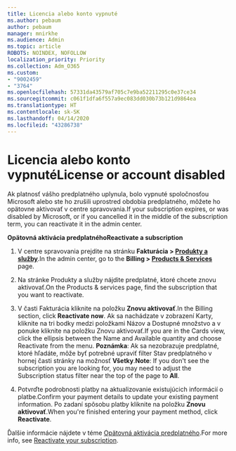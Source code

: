 ```yaml
---
title: Licencia alebo konto vypnuté
ms.author: pebaum
author: pebaum
manager: mnirkhe
ms.audience: Admin
ms.topic: article
ROBOTS: NOINDEX, NOFOLLOW
localization_priority: Priority
ms.collection: Adm_O365
ms.custom:
- "9002459"
- "3764"
ms.openlocfilehash: 57331da43579af705c7e9ba52211295c0e37ce34
ms.sourcegitcommit: c061f1dfa6f557a9ec083dd030b73b121d9864ea
ms.translationtype: HT
ms.contentlocale: sk-SK
ms.lasthandoff: 04/14/2020
ms.locfileid: "43286738"
---
```

# <a name="license-or-account-disabled"></a><span data-ttu-id="5853e-102">Licencia alebo konto vypnuté</span><span class="sxs-lookup"><span data-stu-id="5853e-102">License or account disabled</span></span>

<span data-ttu-id="5853e-103">Ak platnosť vášho predplatného uplynula, bolo vypnuté spoločnosťou Microsoft alebo ste ho zrušili uprostred obdobia predplatného, môžete ho opätovne aktivovať v centre spravovania.</span><span class="sxs-lookup"><span data-stu-id="5853e-103">If your subscription expires, or was disabled by Microsoft, or if you cancelled it in the middle of the subscription term, you can reactivate it in the admin center.</span></span>

<span data-ttu-id="5853e-104">**Opätovná aktivácia predplatného**</span><span class="sxs-lookup"><span data-stu-id="5853e-104">**Reactivate a subscription**</span></span>

1. <span data-ttu-id="5853e-105">V centre spravovania prejdite na stránku **Fakturácia > [Produkty a služby](https://go.microsoft.com/fwlink/p/?linkid=842054)**.</span><span class="sxs-lookup"><span data-stu-id="5853e-105">In the admin center, go to the **Billing > [Products & Services](https://go.microsoft.com/fwlink/p/?linkid=842054)** page.</span></span>

2. <span data-ttu-id="5853e-106">Na stránke Produkty a služby nájdite predplatné, ktoré chcete znovu aktivovať.</span><span class="sxs-lookup"><span data-stu-id="5853e-106">On the Products & services page, find the subscription that you want to reactivate.</span></span>

3. <span data-ttu-id="5853e-107">V časti Fakturácia kliknite na položku **Znovu aktivovať**.</span><span class="sxs-lookup"><span data-stu-id="5853e-107">In the Billing section, click **Reactivate now**.</span></span>  <span data-ttu-id="5853e-108">Ak sa nachádzate v zobrazení Karty, kliknite na tri bodky medzi položkami Názov a Dostupné množstvo a v ponuke kliknite na položku Znovu aktivovať.</span><span class="sxs-lookup"><span data-stu-id="5853e-108">If you are in the Cards view, click the ellipsis between the Name and Available quantity and choose Reactivate from the menu.</span></span> <span data-ttu-id="5853e-109">**Poznámka**: Ak sa nezobrazuje predplatné, ktoré hľadáte, môže byť potrebné upraviť filter Stav predplatného v hornej časti stránky na možnosť **Všetky**.</span><span class="sxs-lookup"><span data-stu-id="5853e-109">**Note**: If you don't see the subscription you are looking for, you may need to adjust the Subscription status filter near the top of the page to **All**.</span></span>

4. <span data-ttu-id="5853e-110">Potvrďte podrobnosti platby na aktualizovanie existujúcich informácií o platbe.</span><span class="sxs-lookup"><span data-stu-id="5853e-110">Confirm your payment details to update your existing payment information.</span></span> <span data-ttu-id="5853e-111">Po zadaní spôsobu platby kliknite na položku **Znovu aktivovať**.</span><span class="sxs-lookup"><span data-stu-id="5853e-111">When you're finished entering your payment method, click **Reactivate**.</span></span>

<span data-ttu-id="5853e-112">Ďalšie informácie nájdete v téme [Opätovná aktivácia predplatného](https://docs.microsoft.com/office365/admin/subscriptions-and-billing/reactivate-your-subscription).</span><span class="sxs-lookup"><span data-stu-id="5853e-112">For more info, see [Reactivate your subscription](https://docs.microsoft.com/office365/admin/subscriptions-and-billing/reactivate-your-subscription).</span></span> 
